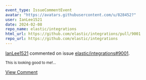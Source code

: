 ```yaml
---
event_type: IssueCommentEvent
avatar: "https://avatars.githubusercontent.com/u/828452?"
user: IanLee1521
date: 2024-02-08
repo_name: elastic/integrations
html_url: https://github.com/elastic/integrations/pull/9001
repo_url: https://github.com/elastic/integrations
---
```


<a href='https://github.com/IanLee1521' target='_blank'>IanLee1521</a> commented on issue <a href='https://github.com/elastic/integrations/pull/9001' target='_blank'>elastic/integrations#9001</a>.

<small>This is looking good to me!...</small>

<a href='https://github.com/elastic/integrations/pull/9001' target='_blank'>View Comment</a>